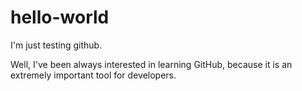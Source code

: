 # hello-world
I'm just testing github.

Well, I've been always interested in learning GitHub, because it is an extremely important tool for developers.
